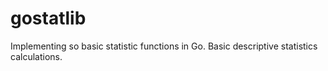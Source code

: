 # gostatlib
Implementing so basic statistic functions in Go.
Basic descriptive statistics calculations.